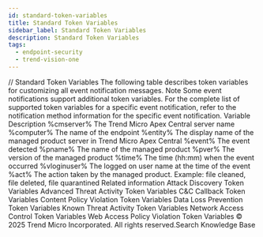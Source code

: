 ```yaml
---
id: standard-token-variables
title: Standard Token Variables
sidebar_label: Standard Token Variables
description: Standard Token Variables
tags:
  - endpoint-security
  - trend-vision-one
---
```


/*<![CDATA[*/ $('#title').html($('meta[name=map-description]').attr('content')); /*]]>*/ Standard Token Variables The following table describes token variables for customizing all event notification messages. Note Some event notifications support additional token variables. For the complete list of supported token variables for a specific event notification, refer to the notification method information for the specific event notification. Variable Description %cmserver% The Trend Micro Apex Central server name %computer% The name of the endpoint %entity% The display name of the managed product server in Trend Micro Apex Central %event% The event detected %pname% The name of the managed product %pver% The version of the managed product %time% The time (hh:mm) when the event occurred %vloginuser% The logged on user name at the time of the event %act% The action taken by the managed product. Example: file cleaned, file deleted, file quarantined Related information Attack Discovery Token Variables Advanced Threat Activity Token Variables C&C Callback Token Variables Content Policy Violation Token Variables Data Loss Prevention Token Variables Known Threat Activity Token Variables Network Access Control Token Variables Web Access Policy Violation Token Variables © 2025 Trend Micro Incorporated. All rights reserved.Search Knowledge Base